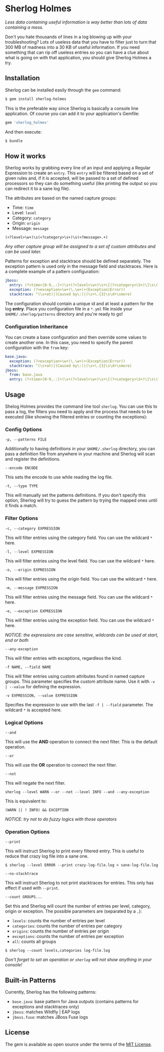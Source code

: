 # Sherlog Holmes

*Less data containing useful information is way better than lots of data containing a mess.*

Don't you hate thousands of lines in a log blowing up with your troubleshooting? Lots of useless data that you have to filter just to turn that 300 MB of madness into a 30 KB of useful information. If you need something that can rip off useless entries so you can have a clue about what is going on with that application, you should give Sherlog Holmes a try.

## Installation

Sherlog can be installed easily through the `gem` command:

```sh
$ gem install sherlog-holmes
```

This is the preferable way since Sherlog is basically a console line application. Of course you can add it to your application's Gemfile:

```ruby
gem 'sherlog_holmes'
```

And then execute:

```sh
$ bundle
```

## How it works

Sherlog works by grabbing every line of an input and applying a Regular Expression to create an `entry`. This `entry` will be filtered based on a set of given rules and, if it is accepted, will be passed to a set of defined processors so they can do something useful (like printing the output so you can redirect it to a sane log file).

The attributes are based on the named capture groups:

- Time: `time`
- Level: `level`
- Category: `category`
- Origin: `origin`
- Message: `message`

```regexp
(<?level>\w+)\s(<?category>\s+)\s(<?message>.+)
```
*Any other capture group will be assigned to a set of custom attributes and can be used later.*

Patterns for exception and stacktrace should be defined separately. The exception pattern is used only in the message field and stacktraces. Here is a complete example of a pattern configuration:

```yaml
jboss:
  entry: (?<time>[0-9,.:]+)\s+(?<level>\w+)\s+\[(?<category>\S+)\]\s\((?<origin>[^)]+)\)?\s?(?<message>.+)
  exception: (?<exception>\w+(\.\w+)+(Exception|Error))
  stacktrace: ^(\s+at)|(Caused by\:)|(\s+\.{3}\s\d+\smore)
```

The configuration should contain a unique id and at least a pattern for the log **entry**. Place you configuration file in a `*.yml` file inside your `$HOME/.sherlog/patterns` directory and you're ready to go!

### Configuration Inheritance

You can create a base configuration and then override some values to create another one. In this case, you need to specify the parent configuration with the `from` key:

```yaml
base.java:
  exception: (?<exception>\w+(\.\w+)+(Exception|Error))
  stacktrace: ^(\s+at)|(Caused by\:)|(\s+\.{3}\s\d+\smore)
jboss:
  from: base.java
  entry: (?<time>[0-9,.:]+)\s+(?<level>\w+)\s+\[(?<category>\S+)\]\s\((?<origin>[^)]+)\)?\s?(?<message>.+)
```

## Usage

Shelog Holmes provides the command line tool `sherlog`. You can use this to pass a log, the filters you need to apply and the process that needs to be executed (like showing the filtered entries or counting the exceptions):

### Config Options

`-p, --patterns FILE`

Additionally to having definitions in your `$HOME/.sherlog` directory, you can pass a definition file from anywhere in your machine and Sherlog will scan and register the definitions.

`--encode ENCODE`

This sets the encode to use while reading the log file.

`-t, --type TYPE`

This will manually set the patterns definitions. If you don't specify this option, Sherlog will try to guess the pattern by trying the mapped ones until it finds a match.

### Filter Options

`-c, --category EXPRESSION`

This will filter entries using the category field. You can use the wildcard `*` here.

`-l, --level EXPRESSION`

This will filter entries using the level field. You can use the wildcard `*` here.

`-o, --origin EXPRESSION`

This will filter entries using the origin field. You can use the wildcard `*` here.

`-m, --message EXPRESSION`

This will filter entries using the message field. You can use the wildcard `*` here.

`-e, --exception EXPRESSION`

This will filter entries using the exception field. You can use the wildcard `*` here.

*NOTICE: the expressions are case sensitive, wildcards can be used at start, end or both*

`--any-exception`

This will filter entries with exceptions, regardless the kind.

`-f NAME, --field NAME`

This will filter entries using custom attributes found in named capture groups. This parameter specifies the custom attribute name. Use it with `-v | --value` for defining the expression.

`-v EXPRESSION, --value EXPRESSION`

Specifies the expression to use with the last `-f | --field` parameter. The wildcard `*` is accepted here.

### Logical Options

`--and`

This will use the **AND** operation to connect the next filter. This is the default operation.

`--or`

This will use the **OR** operation to connect the next filter.

`--not`

This will negate the next filter.

```
sherlog --level WARN --or --not --level INFO --and --any-exception
```

This is equivalent to:

    (WARN || ! INFO) && EXCEPTION

*NOTICE: try not to do fuzzy logics with those operators*

### Operation Options

`--print`

This will instruct Sherlog to print every filtered entry. This is useful to reduce that crazy log file into a sane one.

```
$ sherlog --level ERROR --print crazy-log-file.log > sane-log-file.log
```

`--no-stacktrace`

This will instruct Sherlog to not print stacktraces for entries. This only has effect if used with `--print`.

`--count GROUPS...`

Set this and Sherlog will count the number of entries per level, category, origin or exception. The possible parameters are (separated by a `,`):

- `levels`: counts the number of entries per level
- `categories`: counts the number of entries per category
- `origins`: counts the number of entries per origin
- `exceptions`: counts the number of entries per exception
- `all`: counts all groups

```
$ sherlog --count levels,categories log-file.log
```

*Don't forget to set an operation or `sherlog` will not show anything in your console!*

## Built-in Patterns

Currently, Sherlog has the following patterns:

- `base.java`: base pattern for Java outputs (contains patterns for exceptions and stacktraces only)
- `jboss`: matches Wildfly | EAP logs
- `jboss.fuse`: matches JBoss Fuse logs

## License

The gem is available as open source under the terms of the [MIT License](http://opensource.org/licenses/MIT).
